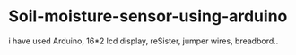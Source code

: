 # Soil-moisture-sensor-using-arduino
i have used Arduino, 16*2 lcd display, reSister, jumper wires, breadbord..
